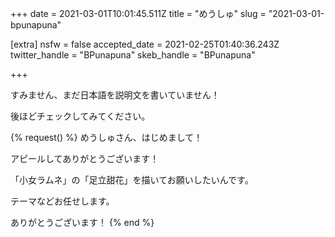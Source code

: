 +++
date = 2021-03-01T10:01:45.511Z
title = "めうしゅ"
slug = "2021-03-01-bpunapuna"

[extra]
nsfw = false
accepted_date = 2021-02-25T01:40:36.243Z
twitter_handle = "BPunapuna"
skeb_handle = "BPunapuna"

+++

すみません、まだ日本語を説明文を書いていません！

後ほどチェックしてみてください。

{% request() %}
めうしゅさん、はじめまして！

アピールしてありがとうございます！

「小女ラムネ」の「足立甜花」を描いてお願いしたいんです。

テーマなどお任せします。

ありがとうございます！
{% end %}

